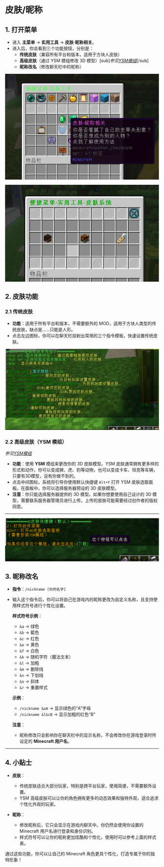 # 皮肤/昵称

## 1. 打开菜单

- 进入 **主菜单** → **实用工具** → **皮肤·昵称相关**。
- 进入后，你会看到三个功能按钮，分别是：
  - **传统皮肤**（兼容所有平台和版本，适用于方块人皮肤）
  - **高级皮肤**（通过 YSM 模组修改 3D 模型）[sub]*参见[YSM模组](/article/YSM)*[/sub]
  - **昵称改名**（修改聊天栏中的昵称）

![](/others/皮肤系统/菜单.png)

![](/others/皮肤系统/菜单2.png)

## 2. 皮肤功能

### 2.1 传统皮肤

- **功能**：适用于所有平台和版本，不需要额外的 MOD，适用于方块人类型的传统皮肤，缺点是……只能是人形。
- 点击左边图标，你可以在聊天栏投射出常用的三个指令模板，快速设置传统皮肤。

![](/others/皮肤系统/传统皮肤指令.png)

### 2.2 高级皮肤（YSM 模组）

*参见[YSM模组](/article/YSM)*

- **功能**：使用 **YSM** 模组来更改你的 3D 皮肤模型。YSM 皮肤通常拥有更多样的形式和动作，你可以变成狮、虎、豹等动物，也可以变成卡车、坦克等车辆，只要有3D模型，没有你做不到的。
- 点击中间图标，系统将引导你使用默认快捷键 `Alt+Y` 打开 YSM 皮肤选取面板。在面板中，你可以选择服务器预设的 3D 皮肤模型。
- **注意**：你只能选择服务器提供的 3D 模型。如果你想要使用自己设计的 3D 模型，需要联系服务器管理员进行上传。上传的皮肤可能需要经过创作者的版权同意。
---

![](/others/皮肤系统/YSM.png)

## 3. 昵称改名

- **指令**：`/nickname [你的名字]`
- 输入这个指令后，你可以将自己在游戏内的昵称更改为自定义名称，且支持使用样式符号进行个性化设置。
  
  **样式符号示例**：
  - `&a` → 绿色
  - `&b` → 藍色
  - `&c` → 红色
  - `&e` → 黄色
  - `&f` → 白色
  - `&k` → 随机字符（魔法文本）
  - `&l` → 加粗
  - `&m` → 删除线
  - `&n` → 下划线
  - `&o` → 斜体
  - `&r` → 重置样式

  **示例**：  
  - `/nickname &aA` → 显示绿色的“A”字母
  - `/nickname &l&cB` → 显示加粗的红色“B”

  **注意**：
  - 昵称修改只会影响你在聊天栏中的显示名称，不会修改你在游戏登录时所设定的 **Minecraft 用户名**。

---

## 4. 小贴士

- **皮肤**：
  - 传统皮肤适合大部分玩家，特别是跨平台玩家，使用简便，不需要额外设置。
  - YSM 高级皮肤可以让你的角色拥有更多的动态效果和独特外观，适合追求个性化外观的玩家。
  
- **昵称**：
  - 修改昵称后，它只会显示在游戏内聊天中。你仍然会使用你设置的 Minecraft 用户名进行登录和身份识别。
  - 样式符号可以让你的昵称更加炫酷和个性化，使用时可以参考上面的样式表。

通过这些功能，你可以让自己的 Minecraft 角色更具个性化，打造专属于你的独特形象！